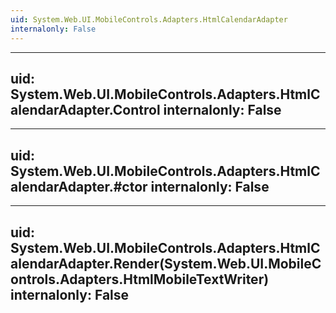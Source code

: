 ```yaml
---
uid: System.Web.UI.MobileControls.Adapters.HtmlCalendarAdapter
internalonly: False
---
```


---
uid: System.Web.UI.MobileControls.Adapters.HtmlCalendarAdapter.Control
internalonly: False
---

---
uid: System.Web.UI.MobileControls.Adapters.HtmlCalendarAdapter.#ctor
internalonly: False
---

---
uid: System.Web.UI.MobileControls.Adapters.HtmlCalendarAdapter.Render(System.Web.UI.MobileControls.Adapters.HtmlMobileTextWriter)
internalonly: False
---
